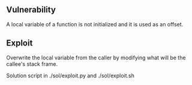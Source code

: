 Vulnerability
------------------

  A local variable of a function is not initialized and it is used as an offset.


Exploit
------------------

  Overwrite the local variable from the caller by modifying what will be the callee's stack frame.

  Solution script in ./sol/exploit.py and ./sol/exploit.sh
